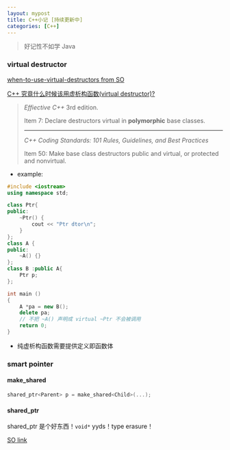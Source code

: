 ```yaml
---
layout: mypost
title: C++小记 [持续更新中]
categories: [C++]
---
```


> 好记性不如学 Java

### virtual destructor

[when-to-use-virtual-destructors from SO](https://stackoverflow.com/questions/461203/when-to-use-virtual-destructors) 

[C++ 究竟什么时候该用虚析构函数(virtual destructor)?](https://www.zhihu.com/question/41538182/answer/91385502 )

>*Effiective C++* 3rd edition.
>
>Item 7: Declare destructors virtual in **polymorphic** base classes.
>
>---
>
>*C++ Coding Standards: 101 Rules, Guidelines, and Best Practices*
>
>Item 50: Make base class destructors public and virtual, or protected and nonvirtual. 

- example: 

```c++
#include <iostream>
using namespace std;

class Ptr{
public:
    ~Ptr() {
        cout << "Ptr dtor\n";
    }
};
class A {
public:
    ~A() {}
};
class B :public A{
    Ptr p;
};

int main ()
{
    A *pa = new B();
    delete pa;
    // 不把 ~A() 声明成 virtual ~Ptr 不会被调用
    return 0;
}
```

- 纯虚析构函数需要提供定义即函数体

### smart pointer

#### make_shared

```c++
shared_ptr<Parent> p = make_shared<Child>(...);
```

#### shared_ptr<void>

shared_ptr<void> 是个好东西！`void*` yyds！type erasure！

[SO link](https://stackoverflow.com/questions/5913396/why-do-stdshared-ptrvoid-work)

